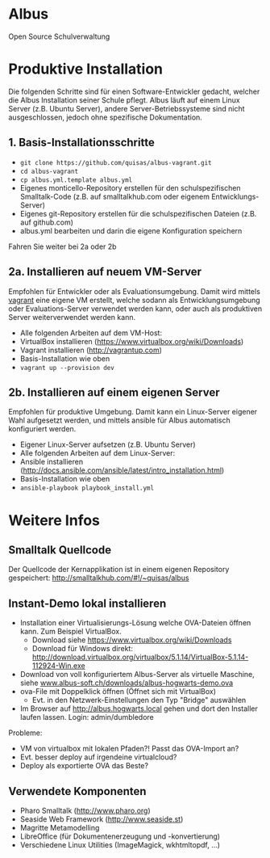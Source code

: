 # Albus

Open Source Schulverwaltung

# Produktive Installation

Die folgenden Schritte sind für einen Software-Entwickler gedacht, welcher die Albus Installation seiner Schule pflegt.
Albus läuft auf einem Linux Server (z.B. Ubuntu Server), andere Server-Betriebssysteme sind nicht ausgeschlossen, jedoch
ohne spezifische Dokumentation.


## 1. Basis-Installationsschritte

* `git clone https://github.com/quisas/albus-vagrant.git`
* `cd albus-vagrant`
* `cp albus.yml.template albus.yml`
* Eigenes monticello-Repository erstellen für den schulspezifischen Smalltalk-Code (z.B. auf smalltalkhub.com oder eigenem Entwicklungs-Server)
* Eigenes git-Repository erstellen für die schulspezifischen Dateien (z.B. auf github.com)
* albus.yml bearbeiten und darin die eigene Konfiguration speichern

Fahren Sie weiter bei 2a oder 2b

## 2a. Installieren auf neuem VM-Server

Empfohlen für Entwickler oder als Evaluationsumgebung. Damit wird mittels [vagrant](http://vagrantup.com) eine eigene VM erstellt,
welche sodann als Entwicklungsumgebung oder Evaluations-Server verwendet werden kann, oder auch als produktiven Server
weiterverwendet werden kann.

* Alle folgenden Arbeiten auf dem VM-Host:
* VirtualBox installieren (<https://www.virtualbox.org/wiki/Downloads>)
* Vagrant installieren (<http://vagrantup.com>)
* Basis-Installation wie oben
* `vagrant up --provision dev`

## 2b. Installieren auf einem eigenen Server

Empfohlen für produktive Umgebung. Damit kann ein Linux-Server eigener Wahl aufgesetzt werden, und mittels ansible für Albus automatisch konfiguriert werden.

* Eigener Linux-Server aufsetzen (z.B. Ubuntu Server)
* Alle folgenden Arbeiten auf dem Linux-Server:
* Ansible installieren (<http://docs.ansible.com/ansible/latest/intro_installation.html>)
* Basis-Installation wie oben
* `ansible-playbook playbook_install.yml`

# Weitere Infos

## Smalltalk Quellcode

Der Quellcode der Kernapplikation ist in einem eigenen Repository gespeichert: <http://smalltalkhub.com/#!/~quisas/albus>

## Instant-Demo lokal installieren

* Installation einer Virtualisierungs-Lösung welche OVA-Dateien öffnen kann. Zum Beispiel VirtualBox.
  * Download siehe https://www.virtualbox.org/wiki/Downloads
  * Download für Windows direkt: http://download.virtualbox.org/virtualbox/5.1.14/VirtualBox-5.1.14-112924-Win.exe
* Download von voll konfiguriertem Albus-Server als virtuelle Maschine, siehe www.albus-soft.ch/downloads/albus-hogwarts-demo.ova
* ova-File mit Doppelklick öffnen (Öffnet sich mit VirtualBox)
  * Evt. in den Netzwerk-Einstellungen den Typ "Bridge" auswählen
* Im Browser auf http://albus.hogwarts.local gehen und dort den Installer laufen lassen. Login: admin/dumbledore

Probleme:
* VM von virtualbox mit lokalen Pfaden?! Passt das OVA-Import an?
* Evt. besser deploy auf irgendeine virtualcloud?
* Deploy als exportierte OVA das Beste?


## Verwendete Komponenten

* Pharo Smalltalk (<http://www.pharo.org>)
* Seaside Web Framework (<http://www.seaside.st>)
* Magritte Metamodelling
* LibreOffice (für Dokumentenerzeugung und -konvertierung)
* Verschiedene Linux Utilities (ImageMagick, wkhtmltopdf, ...)
